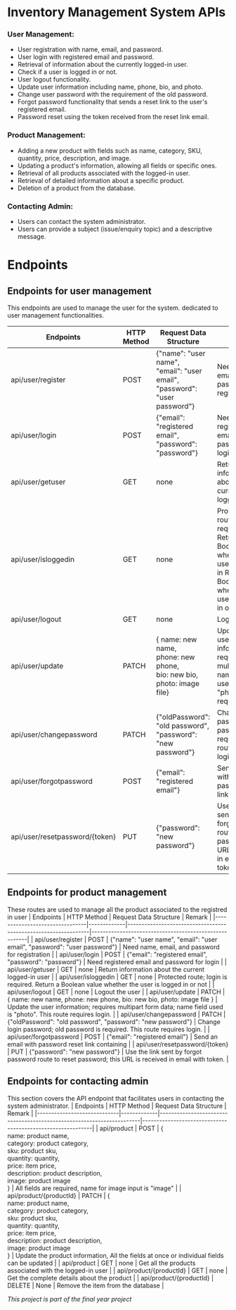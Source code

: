 # Inventory Management System APIs

### User Management:
- User registration with name, email, and password.
- User login with registered email and password.
- Retrieval of information about the currently logged-in user.
- Check if a user is logged in or not.
- User logout functionality.
- Update user information including name, phone, bio, and photo.
- Change user password with the requirement of the old password.
- Forgot password functionality that sends a reset link to the user's registered email.
- Password reset using the token received from the reset link email.

### Product Management:
- Adding a new product with fields such as name, category, SKU, quantity, price, description, and image.
- Updating a product's information, allowing all fields or specific ones.
- Retrieval of all products associated with the logged-in user.
- Retrieval of detailed information about a specific product.
- Deletion of a product from the database.

### Contacting Admin:
- Users can contact the system administrator.
- Users can provide a subject (issue/enquiry topic) and a descriptive message.


# Endpoints

## Endpoints for user management 
This endpoints are used to manage the user for the system. dedicated to user management functionalities.

| Endpoints                      | HTTP Method | Request Data Structure                                    | Remark                                                |
|--------------------------------|-------------|-----------------------------------------------------------|-------------------------------------------------------|
| api/user/register              | POST        | {"name": "user name",<br>"email": "user email",<br>"password": "user password"}| Need name, email, and password for registration|
| api/user/login                 | POST        | {"email": "registered email",<br>"password": "password"}| Need registered email and password for login           |
| api/user/getuser               | GET         | none                                                      | Return information about the current logged-in user   |
| api/user/isloggedin            | GET         | none                                                      | Protected route; login is required. Return a Boolean value whether the user is logged in Return a Boolean value whether the user is logged in or not                 |
| api/user/logout                | GET         | none                                                      | Logout the user                                       |
| api/user/update                | PATCH       | { name: new name,<br>phone: new phone,<br>bio: new bio,<br>photo: image file}| Update the user information; requires multipart form name field used is "photo". Login required. |
| api/user/changepassword        | PATCH       | {"oldPassword": "old password",<br>"password": "new password"}| Change login password; old password is required. This route requires login.|
| api/user/forgotpassword        | POST        | {"email": "registered email"}| Send an email with a password reset link containing   |
| api/user/resetpassword/{token} | PUT         | {"password": "new password"}| Use the link sent by forgotpassword route to reset password. This URL is received in email with token.|


## Endpoints for product management
These routes are used to manage all the product associated to the registred in user
| Endpoints                      | HTTP Method | Request Data Structure                                         | Remark                                                |
|--------------------------------|-------------|----------------------------------------------------------------|-------------------------------------------------------|
| api/user/register              | POST        | {"name": "user name", "email": "user email", "password": "user password"} | Need name, email, and password for registration      |
| api/user/login                 | POST        | {"email": "registered email", "password": "password"}           | Need registered email and password for login           |
| api/user/getuser               | GET         | none                                                           | Return information about the current logged-in user   |
| api/user/isloggedin            | GET         | none                                                           | Protected route; login is required. Return a Boolean value whether the user is logged in or not |
| api/user/logout                | GET         | none                                                           | Logout the user                                       |
| api/user/update                | PATCH       | { name: new name, phone: new phone, bio: new bio, photo: image file } | Update the user information; requires multipart form data; name field used is "photo". This route requires login. |
| api/user/changepassword        | PATCH       | {"oldPassword": "old password", "password": "new password"}     | Change login password; old password is required. This route requires login. |
| api/user/forgotpassword        | POST        | {"email": "registered email"}                                   | Send an email with password reset link containing   |
| api/user/resetpassword/{token} | PUT         | {"password": "new password"}                                    | Use the link sent by forgot password route to reset password; this URL is received in email with token. |


## Endpoints for contacting admin
This section covers the API endpoint that facilitates users in contacting the system administrator.
| Endpoints                   | HTTP Method | Request Data Structure                                                | Remark                                                     |
|-----------------------------|-------------|-----------------------------------------------------------------------|------------------------------------------------------------|
| api/product                 | POST        | {<br>name: product name,<br>category: product category,<br>sku: product sku,<br>quantity: quantity,<br>price: item price,<br>description: product description,<br>image: product image<br>} | All fields are required, name for image input is "image"    |
| api/product/{productId}    | PATCH       | {<br>name: product name,<br>category: product category,<br>sku: product sku,<br>quantity: quantity,<br>price: item price,<br>description: product description,<br>image: product image<br>} | Update the product information, All the fields at once or individual fields can be updated |
| api/product                 | GET         | none                                                                  | Get all the products associated with the logged-in user     |
| api/product/{productId}    | GET         | none                                                                  | Get the complete details about the product                  |
| api/product/{productId}    | DELETE      | None                                                                  | Remove the item from the database                           |

*This project is part of the final year project*






